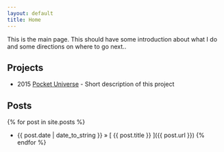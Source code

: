 ```yaml
---
layout: default
title: Home
---
```


This is the main page. This should have some introduction about what I do and some directions on where to go next..


## Projects

 - 2015 [Pocket Universe](/projects/pocketuniverse/) - Short description of this project

## Posts

{% for post in site.posts %}
  * {{ post.date | date_to_string }} &raquo; [ {{ post.title }} ]({{ post.url }})
{% endfor %}

